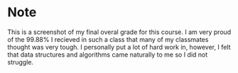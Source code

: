 # Note
This is a screenshot of my final overal grade for this course. I am very proud of the 99.88% I recieved in such a class that many of my classmates
thought was very tough. I personally put a lot of hard work in, however, I felt that data structures and algorithms came naturally to me
so I did not struggle.
